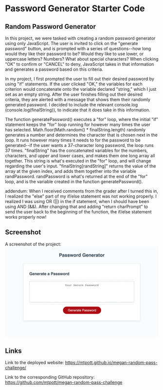 # Password Generator Starter Code

## Random Password Generator

In this project, we were tasked with creating a random password generator using only JavaScript. The user is invited to click on the "generate password" button, and is prompted with a series of questions--how long would they like their password to be? Would they like to use lower, or uppercase letters? Numbers? What about special characters? When clicking "OK" to confirm or "CANCEL" to deny, JavaScript takes in that information and generates a password based on this criteria.

In my project, I first prompted the user to fill out their desired password by using "if" statements. If the user clicked "OK," the variables for each criterion would concatenate onto the variable declared "string," which I just set as an empty string. After the user finishes filling out their desired criteria, they are alerted with a message that shows them their randomly generated password. I decided to include the relevant console.log (console.log(finalString)), to indicate that it does take in this information.

The function generatePassword() executes a "for" loop, where the initial "if" statement keeps the "for" loop running for however many times the user has selected. Math.floor(Math.random() * finalString.length) randomly generates a number and determines the character that is chosen next in the loop. It runs however many times it needs to for the password to be generated--if the user wants a 37-character long password, the loop runs 37 times. "finalString" has the concatenated variables for the numbers, characters, and upper and lower cases, and makes them one long array all together. This string is what's executed in the "for" loop, and will change regarding the user's input. "finalString[randString]" returns the value of the array at the given index, and adds them together into the variable randPassword. randPassword is what's returned at the end of the "for" loop, and is the variable created in the function generatePassword().

addendum: When I received comments from the grader after I turned this in, I realized the "else" part of my if/else statement was not working properly. I realized I was using OR (||) in the if statement, when I should have been using AND (&&). After changing that and adding "return charPrompt" to send the user back to the beginning of the function, the if/else statement works properly now!

## Screenshot

A screenshot of the project: ![project-final-image](./assets/images/java-challenge-final-screenshot.png)

## Links

Link to the deployed website: https://mtpott.github.io/megan-random-pass-challenge/

Link to the corresponding GitHub repository: https://github.com/mtpott/megan-random-pass-challenge